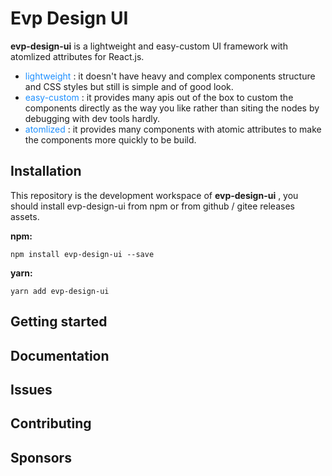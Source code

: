 # Evp Design UI

**evp-design-ui** is a lightweight and easy-custom UI framework with atomlized attributes for React.js.

- <font color=#1E90FF>lightweight</font> : it doesn't have heavy and complex components structure and CSS styles but still is simple and of good look.
- <font color=#1E90FF>easy-custom</font> : it provides many apis out of the box to custom the components directly as the way you like rather than siting the nodes by debugging with dev tools hardly.
- <font color=#1E90FF>atomlized</font> : it provides many components with atomic attributes to make the components more quickly to be build.

## Installation

This repository is the development workspace of **evp-design-ui** , you should install evp-design-ui from npm or from github / gitee releases assets.

**npm:**
```shell
npm install evp-design-ui --save
```

**yarn:**
```shell
yarn add evp-design-ui
```

## Getting started

## Documentation

## Issues

## Contributing

## Sponsors